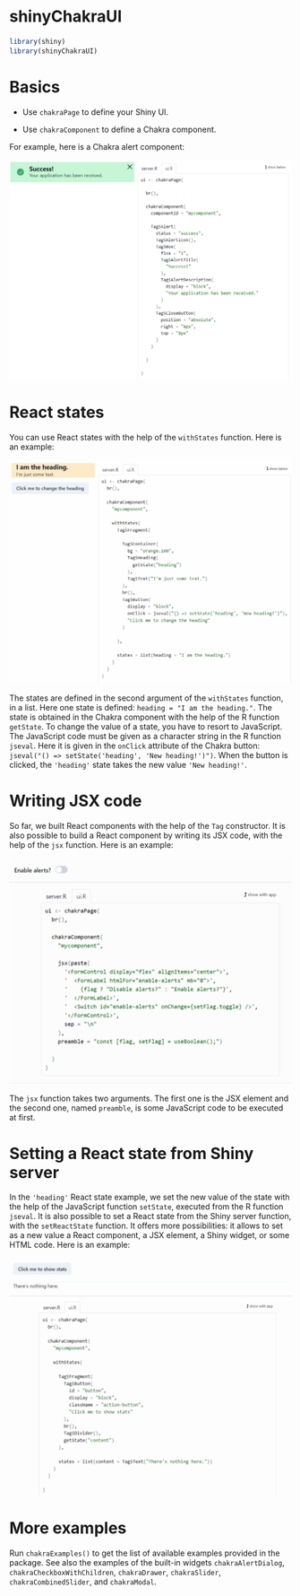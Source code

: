 shinyChakraUI
================

``` r
library(shiny)
library(shinyChakraUI)
```

# Basics

-   Use `chakraPage` to define your Shiny UI.

-   Use `chakraComponent` to define a Chakra component.

For example, here is a Chakra alert component:

![](https://raw.githubusercontent.com/stla/shinyChakraUI/main/inst/screenshots/chakraAlert.png)

# React states

You can use React states with the help of the `withStates` function.
Here is an example:

![](https://raw.githubusercontent.com/stla/shinyChakraUI/main/inst/screenshots/withStates.gif)

The states are defined in the second argument of the `withStates`
function, in a list. Here one state is defined:
`heading = "I am the heading."`. The state is obtained in the Chakra
component with the help of the R function `getState`. To change the
value of a state, you have to resort to JavaScript. The JavaScript code
must be given as a character string in the R function `jseval`. Here it
is given in the `onClick` attribute of the Chakra button:
`jseval("() => setState('heading', 'New heading!')")`. When the button
is clicked, the `'heading'` state takes the new value `'New heading!'`.

# Writing JSX code

So far, we built React components with the help of the `Tag`
constructor. It is also possible to build a React component by writing
its JSX code, with the help of the `jsx` function. Here is an example:

![](https://raw.githubusercontent.com/stla/shinyChakraUI/main/inst/screenshots/jsx.gif)

The `jsx` function takes two arguments. The first one is the JSX element
and the second one, named `preamble`, is some JavaScript code to be
executed at first.

# Setting a React state from Shiny server

In the `'heading'` React state example, we set the new value of the
state with the help of the JavaScript function `setState`, executed from
the R function `jseval`. It is also possible to set a React state from
the Shiny server function, with the `setReactState` function. It offers
more possibilities: it allows to set as a new value a React component, a
JSX element, a Shiny widget, or some HTML code. Here is an example:

![](https://raw.githubusercontent.com/stla/shinyChakraUI/main/inst/screenshots/setReactState.gif)

# More examples

Run `chakraExamples()` to get the list of available examples provided in
the package. See also the examples of the built-in widgets
`chakraAlertDialog`, `chakraCheckboxWithChildren`, `chakraDrawer`,
`chakraSlider`, `chakraCombinedSlider`, and `chakraModal`.
